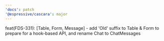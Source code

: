 ```yaml
---
'docs': patch
'@espressive/cascara': major
---
```


feat(FDS-331): [Table, Form, Message] - add 'Old' suffix to Table & Form to prepare for a hook-based API, and rename Chat to ChatMessages
